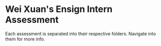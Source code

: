 # Wei Xuan's Ensign Intern Assessment

Each assessment is separated into their respective folders. Navigate into them for more info.
